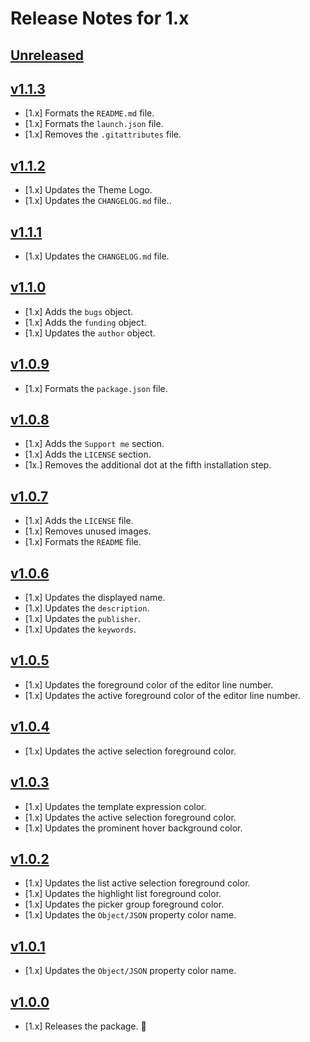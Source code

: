 # Release Notes for 1.x

## [Unreleased](https://github.com/mahmoudmohamedramadan/mr-darkest-theme/compare/v1.1.3...1.x)

## [v1.1.3](https://github.com/mahmoudmohamedramadan/mr-darkest-theme/releases/tag/v1.1.3)

- [1.x] Formats the `README.md` file.
- [1.x] Formats the `launch.json` file.
- [1.x] Removes the `.gitattributes` file.

## [v1.1.2](https://github.com/mahmoudmohamedramadan/mr-darkest-theme/releases/tag/v1.1.2)

- [1.x] Updates the Theme Logo.
- [1.x] Updates the `CHANGELOG.md` file..

## [v1.1.1](https://github.com/mahmoudmohamedramadan/mr-darkest-theme/releases/tag/v1.1.1)

- [1.x] Updates the `CHANGELOG.md` file.

## [v1.1.0](https://github.com/mahmoudmohamedramadan/mr-darkest-theme/releases/tag/v1.1.0)

- [1.x] Adds the `bugs` object.
- [1.x] Adds the `funding` object.
- [1.x] Updates the `author` object.

## [v1.0.9](https://github.com/mahmoudmohamedramadan/mr-darkest-theme/releases/tag/v1.0.9)

- [1.x] Formats the `package.json` file.

## [v1.0.8](https://github.com/mahmoudmohamedramadan/mr-darkest-theme/releases/tag/v1.0.8)

- [1.x] Adds the `Support me` section.
- [1.x] Adds the `LICENSE` section.
- [1x.] Removes the additional dot at the fifth installation step.

## [v1.0.7](https://github.com/mahmoudmohamedramadan/mr-darkest-theme/releases/tag/v1.0.7)

- [1.x] Adds the `LICENSE` file.
- [1.x] Removes unused images.
- [1.x] Formats the `README` file.

## [v1.0.6](https://github.com/mahmoudmohamedramadan/mr-darkest-theme/releases/tag/v1.0.6)

- [1.x] Updates the displayed name.
- [1.x] Updates the `description`.
- [1.x] Updates the `publisher`.
- [1.x] Updates the `keywords`.

## [v1.0.5](https://github.com/mahmoudmohamedramadan/mr-darkest-theme/releases/tag/v1.0.5)

- [1.x] Updates the foreground color of the editor line number.
- [1.x] Updates the active foreground color of the editor line number.

## [v1.0.4](https://github.com/mahmoudmohamedramadan/mr-darkest-theme/releases/tag/v1.0.4)

- [1.x] Updates the active selection foreground color.

## [v1.0.3](https://github.com/mahmoudmohamedramadan/mr-darkest-theme/releases/tag/v1.0.3)

- [1.x] Updates the template expression color.
- [1.x] Updates the active selection foreground color.
- [1.x] Updates the prominent hover background color.

## [v1.0.2](https://github.com/mahmoudmohamedramadan/mr-darkest-theme/releases/tag/v1.0.2)

- [1.x] Updates the list active selection foreground color.
- [1.x] Updates the highlight list foreground color.
- [1.x] Updates the picker group foreground color.
- [1.x] Updates the `Object/JSON` property color name.

## [v1.0.1](https://github.com/mahmoudmohamedramadan/mr-darkest-theme/releases/tag/v1.0.1)

- [1.x] Updates the `Object/JSON` property color name.

## [v1.0.0](https://github.com/mahmoudmohamedramadan/mr-darkest-theme/releases/tag/v1.0.0)

- [1.x] Releases the package. 🎉
